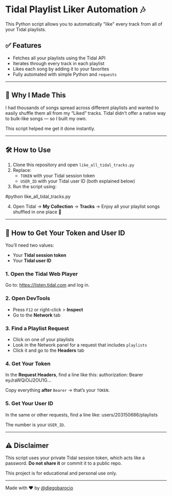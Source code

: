 # Tidal Playlist Liker Automation 🎶

This Python script allows you to automatically "like" every track from all of your Tidal playlists.

## ✅ Features

- Fetches all your playlists using the Tidal API
- Iterates through every track in each playlist
- Likes each song by adding it to your favorites
- Fully automated with simple Python and `requests`

---

## 🧠 Why I Made This

I had thousands of songs spread across different playlists and wanted to easily shuffle them all from my “Liked” tracks. Tidal didn’t offer a native way to bulk-like songs — so I built my own.

This script helped me get it done instantly.

---

## 🛠️ How to Use

1. Clone this repository and open `like_all_tidal_tracks.py`
2. Replace:
   - `TOKEN` with your Tidal session token
   - `USER_ID` with your Tidal user ID (both explained below)
3. Run the script using:

#python like_all_tidal_tracks.py


4. Open Tidal → **My Collection** → **Tracks** → Enjoy all your playlist songs shuffled in one place 💚

---

## 🔐 How to Get Your Token and User ID

You’ll need two values:  
- Your **Tidal session token**
- Your **Tidal user ID**

### 1. Open the Tidal Web Player  
Go to: https://listen.tidal.com and log in.

### 2. Open DevTools  
- Press `F12` or right-click > **Inspect**
- Go to the **Network** tab

### 3. Find a Playlist Request  
- Click on one of your playlists
- Look in the Network panel for a request that includes `playlists`
- Click it and go to the **Headers** tab

### 4. Get Your Token  
In the **Request Headers**, find a line like this: authorization: Bearer eyJraWQiOiJ2OU1G...


Copy everything **after** `Bearer` → that’s your `TOKEN`.

### 5. Get Your User ID  
In the same or other requests, find a line like: users/203150686/playlists

The number is your `USER_ID`.

---

## ⚠️ Disclaimer

This script uses your private Tidal session token, which acts like a password. **Do not share it** or commit it to a public repo.

This project is for educational and personal use only.

---

Made with ❤️ by [@diegobarocio](https://github.com/diegobarocio)
